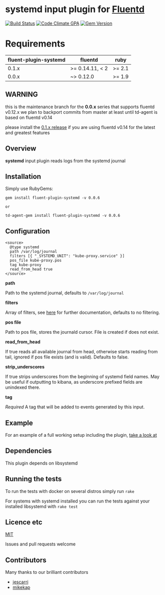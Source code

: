 # systemd input plugin for [Fluentd](http://github.com/fluent/fluentd)

[![Build Status](https://travis-ci.org/reevoo/fluent-plugin-systemd.svg?branch=master)](https://travis-ci.org/reevoo/fluent-plugin-systemd) [![Code Climate GPA](https://codeclimate.com/github/reevoo/fluent-plugin-systemd/badges/gpa.svg)](https://codeclimate.com/github/reevoo/fluent-plugin-systemd) [![Gem Version](https://badge.fury.io/rb/fluent-plugin-systemd.svg)](https://rubygems.org/gems/fluent-plugin-systemd)

# Requirements <a name="requirements"></a>


|fluent-plugin-systemd|fluentd|ruby|
|----|----|----|
| 0.1.x | >= 0.14.11, < 2 | >= 2.1 |
| 0.0.x | ~> 0.12.0 | >= 1.9  |

## WARNING
this is the maintenance branch for the **0.0.x** series that supports fluentd
v0.12.x we plan to backport commits from master at least until td-agent is
based on fluentd v0.14

please install the [0.1.x release](https://github.com/reevoo/fluent-plugin-systemd)
if you are using fluentd v0.14 for the latest and greatest features

## Overview

**systemd** input plugin reads logs from the systemd journal

## Installation

Simply use RubyGems:

    gem install fluent-plugin-systemd -v 0.0.6

    or

    td-agent-gem install fluent-plugin-systemd -v 0.0.6

## Configuration

    <source>
      @type systemd
      path /var/log/journal
      filters [{ "_SYSTEMD_UNIT": "kube-proxy.service" }]
      pos_file kube-proxy.pos
      tag kube-proxy
      read_from_head true
    </source>

**path**

Path to the systemd journal, defaults to `/var/log/journal`

**filters**

Array of filters, see [here](http://www.rubydoc.info/gems/systemd-journal/Systemd%2FJournal%2FFilterable%3Afilter) for further
documentation, defaults to no filtering.

**pos file**

Path to pos file, stores the journald cursor. File is created if does not exist.

**read_from_head**

If true reads all available journal from head, otherwise starts reading from tail,
 ignored if pos file exists (and is valid). Defaults to false.

**strip_underscores**

If true strips underscores from the beginning of systemd field names.
May be useful if outputting to kibana, as underscore prefixed fields are unindexed there.

**tag**

_Required_ A tag that will be added to events generated by this input.

## Example

For an example of a full working setup including the plugin, [take a look at](https://github.com/assemblyline/fluentd)

## Dependencies

This plugin depends on libsystemd

## Running the tests

To run the tests with docker on several distros simply run `rake`

For systems with systemd installed you can run the tests against your installed libsystemd with `rake test`

## Licence etc

[MIT](LICENCE)

Issues and pull requests welcome

## Contributors

Many thanks to our brilliant contributors

* [jescarri](https://github.com/jescarri)
* [mikekap](https://github.com/mikekap)
